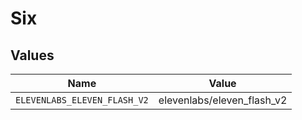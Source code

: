 # Six


## Values

| Name                         | Value                        |
| ---------------------------- | ---------------------------- |
| `ELEVENLABS_ELEVEN_FLASH_V2` | elevenlabs/eleven_flash_v2   |